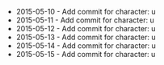 - 2015-05-10 - Add commit for character: u
- 2015-05-11 - Add commit for character: u
- 2015-05-12 - Add commit for character: u
- 2015-05-13 - Add commit for character: u
- 2015-05-14 - Add commit for character: u
- 2015-05-15 - Add commit for character: u

